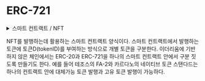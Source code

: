 # ERC-721

<details>

<summary>스마트 컨트랙트 / NFT</summary>



</details>

NFT를 발행하는데 활용하는 스마트 컨트랙트 양식이다. 스마트 컨트랙트에서 발행하는 토큰에 토큰D(tokenID)를 부여하는 방식으로 개별 토큰을 구분한다. 이더리움에 기반하지 않은 체인에서는 ERC-20과 ERC-721을 하나의 스마트 컨트랙트 안에서 구분 짓도록 만들기도 한다. 예를 들어 테조스의 FA-2와 카르다노의 네이티브 토큰 스탠다드는 하나의 컨트랙트 안에 대체가능 토큰 발행과 고유 토큰 발행이 가능하다.
